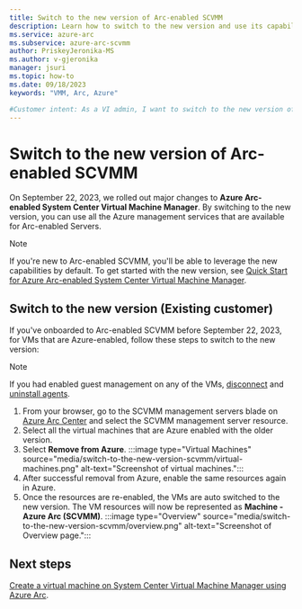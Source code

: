 ```yaml
---
title: Switch to the new version of Arc-enabled SCVMM
description: Learn how to switch to the new version and use its capabilities.
ms.service: azure-arc
ms.subservice: azure-arc-scvmm
author: PriskeyJeronika-MS
ms.author: v-gjeronika
manager: jsuri
ms.topic: how-to 
ms.date: 09/18/2023
keywords: "VMM, Arc, Azure"

#Customer intent: As a VI admin, I want to switch to the new version of Arc-enabled SCVMM and leverage the associated capabilities
---
```


# Switch to the new version of Arc-enabled SCVMM

On September 22, 2023, we rolled out major changes to **Azure Arc-enabled System Center Virtual Machine Manager**. By switching to the new version, you can use all the Azure management services that are available for Arc-enabled Servers.

>[!Note]
>If you're new to Arc-enabled SCVMM, you'll be able to leverage the new capabilities by default. To get started with the new version, see [Quick Start for Azure Arc-enabled System Center Virtual Machine Manager](quickstart-connect-system-center-virtual-machine-manager-to-arc.md).

## Switch to the new version (Existing customer)

If you've onboarded to Arc-enabled SCVMM before September 22, 2023, for VMs that are Azure-enabled, follow these steps to switch to the new version:

>[!Note]
> If you had enabled guest management on any of the VMs, [disconnect](/azure/azure-arc/servers/manage-agent?tabs=windows#step-2-disconnect-the-server-from-azure-arc) and [uninstall agents](/azure/azure-arc/servers/manage-agent?tabs=windows#step-3a-uninstall-the-windows-agent).

1.	From your browser, go to the SCVMM management servers blade on [Azure Arc Center](https://ms.portal.azure.com/#view/Microsoft_Azure_HybridCompute/AzureArcCenterBlade/~/overview) and select the SCVMM management server resource.
2.	Select all the virtual machines that are Azure enabled with the older version.
3.	Select **Remove from Azure**. 
    :::image type="Virtual Machines" source="media/switch-to-the-new-version-scvmm/virtual-machines.png" alt-text="Screenshot of virtual machines.":::
4.	After successful removal from Azure, enable the same resources again in Azure.
5.	Once the resources are re-enabled, the VMs are auto switched to the new version. The VM resources will now be represented as **Machine - Azure Arc (SCVMM)**.
    :::image type="Overview" source="media/switch-to-the-new-version-scvmm/overview.png" alt-text="Screenshot of Overview page.":::
## Next steps

[Create a virtual machine on System Center Virtual Machine Manager using Azure Arc](quickstart-connect-system-center-virtual-machine-manager-to-arc.md).